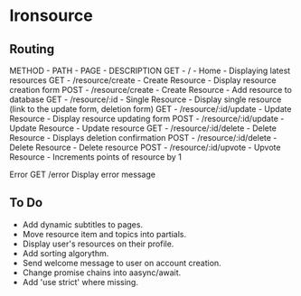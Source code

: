 # Ironsource

## Routing

METHOD - PATH - PAGE - DESCRIPTION
GET - / - Home - Displaying latest resources
GET - /resource/create - Create Resource - Display resource creation form
POST - /resource/create - Create Resource - Add resource to database
GET - /resource/:id - Single Resource - Display single resource (link to the update form, deletion form)
GET - /resource/:id/update - Update Resource - Display resource updating form
POST - /resource/:id/update - Update Resource - Update resource
GET - /resource/:id/delete - Delete Resource - Displays deletion confirmation
POST - /resource/:id/delete - Delete Resource - Delete resource
POST - /resource/:id/upvote - Upvote Resource - Increments points of resource by 1

Error GET /error Display error message

## To Do

- Add dynamic subtitles to pages.
- Move resource item and topics into partials.
- Display user's resources on their profile.
- Add sorting algorythm.
- Send welcome message to user on account creation.
- Change promise chains into aasync/await.
- Add 'use strict' where missing.
